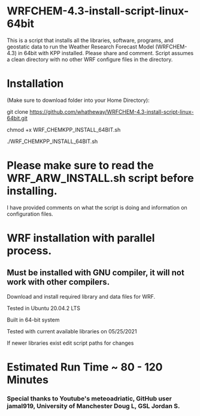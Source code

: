 # WRFCHEM-4.3-install-script-linux-64bit
This is a script that installs all the libraries, software, programs, and geostatic data to run the Weather Research Forecast Model (WRFCHEM-4.3) in 64bit with KPP installed. Please share and comment. Script assumes a clean directory with no other WRF configure files in the directory.

# Installation 
(Make sure to download folder into your Home Directory):

git clone https://github.com/whatheway/WRFCHEM-4.3-install-script-linux-64bit.git

chmod +x WRF_CHEMKPP_INSTALL_64BIT.sh

./WRF_CHEMKPP_INSTALL_64BIT.sh

# Please make sure to read the WRF_ARW_INSTALL.sh script before installing.  
I have provided comments on what the script is doing and information on configuration files.


# WRF installation with parallel process.
## Must be installed with GNU compiler, it will not work with other compilers.

Download and install required library and data files for WRF.

Tested in Ubuntu 20.04.2 LTS

Built in 64-bit system 

Tested with current available libraries on 05/25/2021

If newer libraries exist edit script paths for changes

# Estimated Run Time ~ 80 - 120 Minutes
### Special thanks to  Youtube's meteoadriatic, GitHub user jamal919, University of Manchester Doug L, GSL Jordan S.
